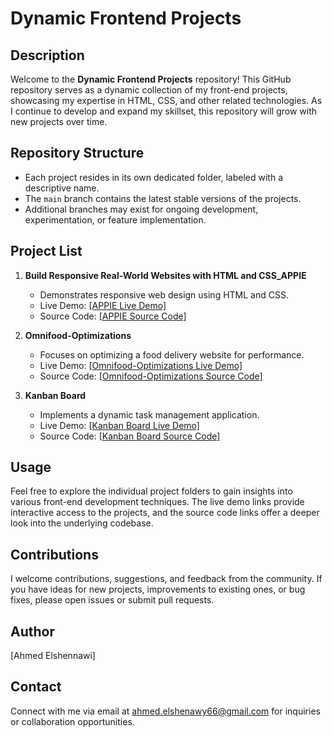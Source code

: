 # Dynamic Frontend Projects

## Description
Welcome to the **Dynamic Frontend Projects** repository! This GitHub repository serves as a dynamic collection of my front-end projects, showcasing my expertise in HTML, CSS, and other related technologies. As I continue to develop and expand my skillset, this repository will grow with new projects over time.

## Repository Structure
- Each project resides in its own dedicated folder, labeled with a descriptive name.
- The `main` branch contains the latest stable versions of the projects.
- Additional branches may exist for ongoing development, experimentation, or feature implementation.

## Project List
1. **Build Responsive Real-World Websites with HTML and CSS_APPIE**
    - Demonstrates responsive web design using HTML and CSS.
    - Live Demo: <a href="https://ahmedelshennawi.github.io/Kalbonyan-Elmarsos/01-Build%20Responsive%20Real-World%20Websites%20with%20HTML%20and%20CSS_APPIE/" target="_blank">[APPIE Live Demo]</a>
    - Source Code: <a href="https://github.com/AhmedElshennawi/Kalbonyan-Elmarsos/tree/main/01-Build%20Responsive%20Real-World%20Websites%20with%20HTML%20and%20CSS_APPIE/" target="_blank">[APPIE Source Code]</a>

2. **Omnifood-Optimizations**
    - Focuses on optimizing a food delivery website for performance.
    - Live Demo: <a href="https://ahmedelshennawi.github.io/Kalbonyan-Elmarsos/02-Omnifood-Optimizations/" target="_blank">[Omnifood-Optimizations Live Demo]</a>
    - Source Code: <a href="https://github.com/AhmedElshennawi/Kalbonyan-Elmarsos/tree/main/02-Omnifood-Optimizations/" target="_blank">[Omnifood-Optimizations Source Code]</a>

3. **Kanban Board**
    - Implements a dynamic task management application.
    - Live Demo: <a href="https://ahmedelshennawi.github.io/Kalbonyan-Elmarsos/03-Kanban%20Board/" target="_blank">[Kanban Board Live Demo]</a> 
    - Source Code: <a href="https://github.com/AhmedElshennawi/Kalbonyan-Elmarsos/tree/main/03-Kanban%20Board/" target="_blank">[Kanban Board Source Code]</a>
      

## Usage
Feel free to explore the individual project folders to gain insights into various front-end development techniques. The live demo links provide interactive access to the projects, and the source code links offer a deeper look into the underlying codebase.

## Contributions
I welcome contributions, suggestions, and feedback from the community. If you have ideas for new projects, improvements to existing ones, or bug fixes, please open issues or submit pull requests.

## Author
[Ahmed Elshennawi]

## Contact
Connect with me via email at [ahmed.elshenawy66@gmail.com](mailto:ahmed.elshenawy66@gmail.com) for inquiries or collaboration opportunities.
